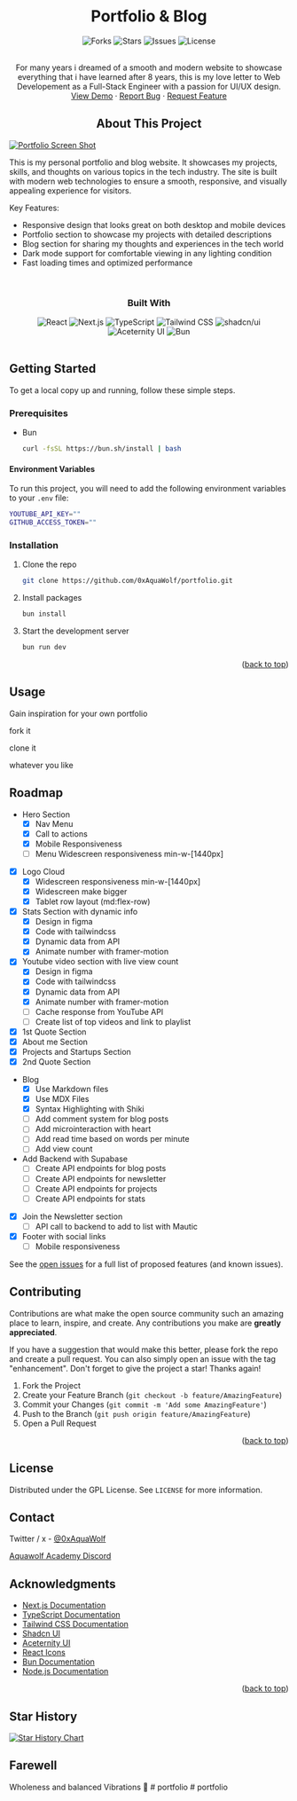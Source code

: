 <h1 align="center">Portfolio & Blog</h3>

<a name="readme-top"></a>

<!-- PROJECT SHIELDS -->
<div align="center">
<!-- PROJECT SHIELDS -->
<img src="https://img.shields.io/github/forks/0xAquaWolf/portfolio.svg?style=for-the-badge" alt="Forks">
<img src="https://img.shields.io/github/stars/0xAquaWolf/portfolio.svg?style=for-the-badge" alt="Stars">
<img src="https://img.shields.io/github/issues/0xAquaWolf/portfolio.svg?style=for-the-badge" alt="Issues">
<img src="https://img.shields.io/github/license/0xAquaWolf/portfolio.svg?style=for-the-badge" alt="License">

</div>

<!-- PROJECT LOGO -->
<br />
<div align="center">

  <p align="center">
  For many years i dreamed of a smooth and modern website to showcase everything that i have learned after 8 years, this is my love letter to Web Developement as a Full-Stack Engineer with a passion for UI/UX design.
    <br />
    <a href="https://0xAquaWolf.com">View Demo</a>
    ·
    <a href="https://github.com/0xAquaWolf/portfolio/issues">Report Bug</a>
    ·
    <a href="https://github.com/0xAquaWolf/portfolio/issues">Request Feature</a>
  </p>
</div>

<!-- ABOUT THE PROJECT -->

<h2 align="center">About This Project</h3>

[![Portfolio Screen Shot][product-screenshot]](https://0xaquawolf.com)

This is my personal portfolio and blog website. It showcases my projects, skills, and thoughts on various topics in the tech industry. The site is built with modern web technologies to ensure a smooth, responsive, and visually appealing experience for visitors.

Key Features:

- Responsive design that looks great on both desktop and mobile devices
- Portfolio section to showcase my projects with detailed descriptions
- Blog section for sharing my thoughts and experiences in the tech world
- Dark mode support for comfortable viewing in any lighting condition
- Fast loading times and optimized performance

<br>
<h3 align="center">Built With</h3>
<div align="center">
<img src="https://img.shields.io/badge/React-20232A?style=for-the-badge&logo=react&logoColor=61DAFB" alt="React">
<img src="https://img.shields.io/badge/Next.js-000000?style=for-the-badge&logo=next.js&logoColor=white" alt="Next.js">
<img src="https://img.shields.io/badge/TypeScript-007ACC?style=for-the-badge&logo=typescript&logoColor=white" alt="TypeScript">
<img src="https://img.shields.io/badge/Tailwind_CSS-38B2AC?style=for-the-badge&logo=tailwind-css&logoColor=white" alt="Tailwind CSS">
<img src="https://img.shields.io/badge/shadcn%2Fui-000000?style=for-the-badge&logo=shadcnui&logoColor=white" alt="shadcn/ui">
<img src="https://img.shields.io/badge/Aceternity_UI-FF4785?style=for-the-badge&logo=storybook&logoColor=white" alt="Aceternity UI">
<img src="https://img.shields.io/badge/Bun-%23000000.svg?style=for-the-badge&logo=bun&logoColor=white" alt="Bun">
</div>
<br>
<!-- GETTING STARTED -->

## Getting Started

To get a local copy up and running, follow these simple steps.

### Prerequisites

- Bun
  ```sh
  curl -fsSL https://bun.sh/install | bash
  ```

#### Environment Variables

To run this project, you will need to add the following environment variables to your `.env` file:

```bash
YOUTUBE_API_KEY=""
GITHUB_ACCESS_TOKEN=""
```

### Installation

1. Clone the repo
   ```sh
   git clone https://github.com/0xAquaWolf/portfolio.git
   ```
2. Install packages
   ```sh
   bun install
   ```
3. Start the development server
   ```sh
   bun run dev
   ```

<p align="right">(<a href="#readme-top">back to top</a>)</p>

<!-- USAGE EXAMPLES -->

## Usage

Gain inspiration for your own portfolio

fork it

clone it

whatever you like

<!-- ROADMAP -->

## Roadmap

- Hero Section
  - [x] Nav Menu
  - [x] Call to actions
  - [x] Mobile Responsiveness
  - [ ] Menu Widescreen responsiveness min-w-[1440px]
- [x] Logo Cloud
  - [x] Widescreen responsiveness min-w-[1440px]
  - [x] Widescreen make bigger
  - [x] Tablet row layout (md:flex-row)
- [x] Stats Section with dynamic info
  - [x] Design in figma
  - [x] Code with tailwindcss
  - [x] Dynamic data from API
  - [x] Animate number with framer-motion
- [x] Youtube video section with live view count
  - [x] Design in figma
  - [x] Code with tailwindcss
  - [x] Dynamic data from API
  - [x] Animate number with framer-motion
  - [ ] Cache response from YouTube API
  - [ ] Create list of top videos and link to playlist
- [x] 1st Quote Section
- [x] About me Section
- [x] Projects and Startups Section
- [x] 2nd Quote Section
- Blog
  - [x] Use Markdown files
  - [x] Use MDX Files
  - [x] Syntax Highlighting with Shiki
  - [ ] Add comment system for blog posts
  - [ ] Add microinteraction with heart
  - [ ] Add read time based on words per minute
  - [ ] Add view count
- Add Backend with Supabase
  - [ ] Create API endpoints for blog posts
  - [ ] Create API endpoints for newsletter
  - [ ] Create API endpoints for projects
  - [ ] Create API endpoints for stats
- [x] Join the Newsletter section
  - [ ] API call to backend to add to list with Mautic
- [x] Footer with social links
  - [ ] Mobile responsiveness

See the [open issues](https://github.com/0xAquaWolf/your-portfolio-repo/issues) for a full list of proposed features (and known issues).

<!-- CONTRIBUTING -->

## Contributing

Contributions are what make the open source community such an amazing place to learn, inspire, and create. Any contributions you make are **greatly appreciated**.

If you have a suggestion that would make this better, please fork the repo and create a pull request. You can also simply open an issue with the tag "enhancement".
Don't forget to give the project a star! Thanks again!

1. Fork the Project
2. Create your Feature Branch (`git checkout -b feature/AmazingFeature`)
3. Commit your Changes (`git commit -m 'Add some AmazingFeature'`)
4. Push to the Branch (`git push origin feature/AmazingFeature`)
5. Open a Pull Request

<p align="right">(<a href="#readme-top">back to top</a>)</p>

<!-- LICENSE -->

## License

Distributed under the GPL License. See `LICENSE` for more information.

<!-- CONTACT -->

## Contact

Twitter / x - [@0xAquaWolf](https://twitter.com/0xAquaWolf)

[Aquawolf Academy Discord](https://discord.gg/wzPBjEcn87)

<!-- ACKNOWLEDGMENTS -->

## Acknowledgments

- [Next.js Documentation](https://nextjs.org/docs)
- [TypeScript Documentation](https://www.typescriptlang.org/docs/)
- [Tailwind CSS Documentation](https://tailwindcss.com/docs)
- [Shadcn UI](https://ui.shadcn.com/)
- [Aceternity UI](https://ui.aceternity.com/)
- [React Icons](https://react-icons.github.io/react-icons/)
- [Bun Documentation](https://bun.sh/docs)
- [Node.js Documentation](https://nodejs.org/en/docs/)

<p align="right">(<a href="#readme-top">back to top</a>)</p>

<!-- MARKDOWN LINKS & IMAGES -->
<!-- https://www.markdownguide.org/basic-syntax/#reference-style-links -->

[forks-shield]: https://img.shields.io/github/forks/0xAquaWolf/your-portfolio-repo.svg?style=for-the-badge
[forks-url]: https://github.com/0xAquaWolf/your-portfolio-repo/network/members
[stars-shield]: https://img.shields.io/github/stars/0xAquaWolf/your-portfolio-repo.svg?style=for-the-badge
[stars-url]: https://github.com/0xAquaWolf/your-portfolio-repo/stargazers
[issues-shield]: https://img.shields.io/github/issues/0xAquaWolf/your-portfolio-repo.svg?style=for-the-badge
[issues-url]: https://github.com/0xAquaWolf/your-portfolio-repo/issues
[license-shield]: https://img.shields.io/github/license/0xAquaWolf/your-portfolio-repo.svg?style=for-the-badge
[license-url]: https://github.com/0xAquaWolf/your-portfolio-repo/blob/master/LICENSE.txt
[product-screenshot]: /public/images/png/portfolio-preview.png
[Next.js]: https://img.shields.io/badge/next.js-000000?style=for-the-badge&logo=nextdotjs&logoColor=white
[Next-url]: https://nextjs.org/
[React.js]: https://img.shields.io/badge/React-20232A?style=for-the-badge&logo=react&logoColor=61DAFB
[React-url]: https://reactjs.org/
[TypeScript]: https://img.shields.io/badge/TypeScript-007ACC?style=for-the-badge&logo=typescript&logoColor=white
[TypeScript-url]: https://www.typescriptlang.org/
[Tailwind CSS]: https://img.shields.io/badge/Tailwind_CSS-38B2AC?style=for-the-badge&logo=tailwind-css&logoColor=white
[Tailwind-url]: https://tailwindcss.com/
[Shadcn UI]: https://img.shields.io/badge/Shadcn_UI-000000?style=for-the-badge&logo=shadcnui&logoColor=white
[Shadcn-url]: https://ui.shadcn.com/
[Aceternity UI]: https://img.shields.io/badge/Aceternity_UI-FF4785?style=for-the-badge&logo=storybook&logoColor=white
[Aceternity-url]: https://ui.aceternity.com/
[Bun]: https://img.shields.io/badge/Bun-000000?style=for-the-badge&logo=bun&logoColor=white
[Bun-url]: https://bun.sh/
[Node.js]: https://img.shields.io/badge/Node.js-43853D?style=for-the-badge&logo=node.js&logoColor=white
[Node-url]: https://nodejs.org/

## Star History

<a href="https://star-history.com/#0xAquaWolf/portfolio&Date">
 <picture>
   <source media="(prefers-color-scheme: dark)" srcset="https://api.star-history.com/svg?repos=0xAquaWolf/portfolio&type=Date&theme=dark" />
   <source media="(prefers-color-scheme: light)" srcset="https://api.star-history.com/svg?repos=0xAquaWolf/portfolio&type=Date" />
   <img alt="Star History Chart" src="https://api.star-history.com/svg?repos=0xAquaWolf/portfolio&type=Date" />
 </picture>
</a>

## Farewell

Wholeness and balanced Vibrations 🙌
#   p o r t f o l i o  
 #   p o r t f o l i o  
 